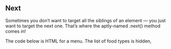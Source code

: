 ## Next

Sometimes you don’t want to target all the siblings of an element — you just want to target the next one. That’s where the aptly-named .next() method comes in!

The code below is HTML for a menu. The list of food types is hidden, <ol style='display:none'>.

```
<div class='heading'>MENU</div>
<ol style='display: none'>
  <li>Appetizers</li>
  <li>Entrees</li>
  <li>Salads</li>
  <li>Sides</li>
  <li>Desserts</li>
</ol>

```

Since the div and <ol> exist on the same level of the DOM, they are siblings. Since there are no elements between them, the <ol> is the next sibling of '.heading'. We can add an event handler to the div element and use the .next() method to show and hide the <ol> using the .toggle() method.

```
const $heading = $('.heading');
$heading.on('click', () => {
  $(event.currentTarget).next().toggle();
});

```

In the example above, the .on() method attaches the click event handler to $heading. Then the callback function will toggle the class of the $heading‘s next sibling, the ol element.

It’s important to note that jQuery also has a method called .prev() that can look at the previous sibling.
